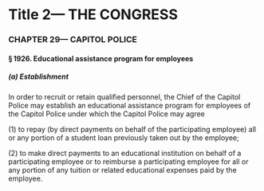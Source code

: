 
# Title 2— THE CONGRESS
### CHAPTER 29— CAPITOL POLICE
#### § 1926. Educational assistance program for employees
##### (a) Establishment

In order to recruit or retain qualified personnel, the Chief of the Capitol Police may establish an educational assistance program for employees of the Capitol Police under which the Capitol Police may agree

(1) to repay (by direct payments on behalf of the participating employee) all or any portion of a student loan previously taken out by the employee;

(2) to make direct payments to an educational institution on behalf of a participating employee or to reimburse a participating employee for all or any portion of any tuition or related educational expenses paid by the employee.
